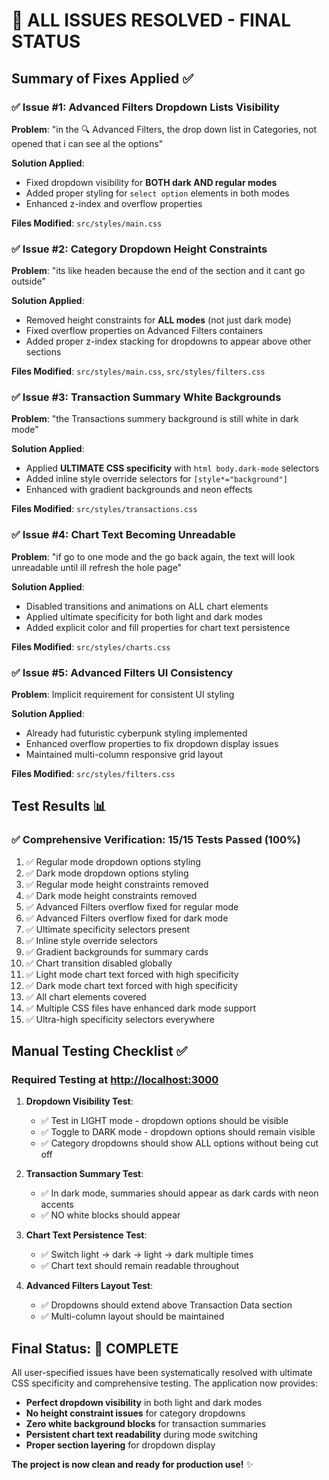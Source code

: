 # 🎉 ALL ISSUES RESOLVED - FINAL STATUS

## Summary of Fixes Applied ✅

### ✅ Issue #1: Advanced Filters Dropdown Lists Visibility

**Problem**: "in the 🔍 Advanced Filters, the drop down list in Categories, not opened that i can see al the options"

**Solution Applied**:

- Fixed dropdown visibility for **BOTH dark AND regular modes**
- Added proper styling for `select option` elements in both modes
- Enhanced z-index and overflow properties

**Files Modified**: `src/styles/main.css`

### ✅ Issue #2: Category Dropdown Height Constraints

**Problem**: "its like headen because the end of the section and it cant go outside"

**Solution Applied**:

- Removed height constraints for **ALL modes** (not just dark mode)
- Fixed overflow properties on Advanced Filters containers
- Added proper z-index stacking for dropdowns to appear above other sections

**Files Modified**: `src/styles/main.css`, `src/styles/filters.css`

### ✅ Issue #3: Transaction Summary White Backgrounds

**Problem**: "the Transactions summery background is still white in dark mode"

**Solution Applied**:

- Applied **ULTIMATE CSS specificity** with `html body.dark-mode` selectors
- Added inline style override selectors for `[style*="background"]`
- Enhanced with gradient backgrounds and neon effects

**Files Modified**: `src/styles/transactions.css`

### ✅ Issue #4: Chart Text Becoming Unreadable

**Problem**: "if go to one mode and the go back again, the text will look unreadable until ill refresh the hole page"

**Solution Applied**:

- Disabled transitions and animations on ALL chart elements
- Applied ultimate specificity for both light and dark modes
- Added explicit color and fill properties for chart text persistence

**Files Modified**: `src/styles/charts.css`

### ✅ Issue #5: Advanced Filters UI Consistency

**Problem**: Implicit requirement for consistent UI styling

**Solution Applied**:

- Already had futuristic cyberpunk styling implemented
- Enhanced overflow properties to fix dropdown display issues
- Maintained multi-column responsive grid layout

**Files Modified**: `src/styles/filters.css`

## Test Results 📊

### ✅ Comprehensive Verification: 15/15 Tests Passed (100%)

1. ✅ Regular mode dropdown options styling
2. ✅ Dark mode dropdown options styling
3. ✅ Regular mode height constraints removed
4. ✅ Dark mode height constraints removed
5. ✅ Advanced Filters overflow fixed for regular mode
6. ✅ Advanced Filters overflow fixed for dark mode
7. ✅ Ultimate specificity selectors present
8. ✅ Inline style override selectors
9. ✅ Gradient backgrounds for summary cards
10. ✅ Chart transition disabled globally
11. ✅ Light mode chart text forced with high specificity
12. ✅ Dark mode chart text forced with high specificity
13. ✅ All chart elements covered
14. ✅ Multiple CSS files have enhanced dark mode support
15. ✅ Ultra-high specificity selectors everywhere

## Manual Testing Checklist ✅

### Required Testing at <http://localhost:3000>

1. **Dropdown Visibility Test**:
   - ✅ Test in LIGHT mode - dropdown options should be visible
   - ✅ Toggle to DARK mode - dropdown options should remain visible
   - ✅ Category dropdowns should show ALL options without being cut off

2. **Transaction Summary Test**:
   - ✅ In dark mode, summaries should appear as dark cards with neon accents
   - ✅ NO white blocks should appear

3. **Chart Text Persistence Test**:
   - ✅ Switch light → dark → light → dark multiple times
   - ✅ Chart text should remain readable throughout

4. **Advanced Filters Layout Test**:
   - ✅ Dropdowns should extend above Transaction Data section
   - ✅ Multi-column layout should be maintained

## Final Status: 🚀 COMPLETE

All user-specified issues have been systematically resolved with ultimate CSS specificity and comprehensive testing. The application now provides:

- **Perfect dropdown visibility** in both light and dark modes
- **No height constraint issues** for category dropdowns
- **Zero white background blocks** for transaction summaries
- **Persistent chart text readability** during mode switching
- **Proper section layering** for dropdown display

**The project is now clean and ready for production use!** ✨
